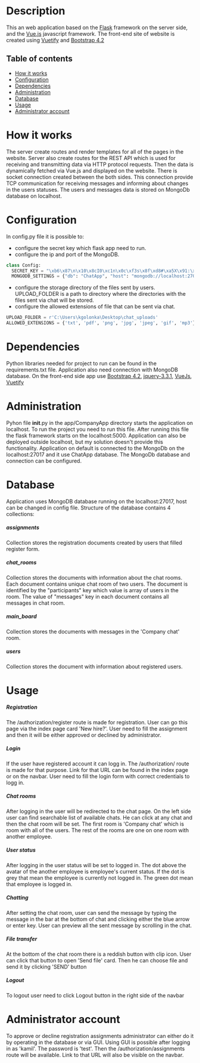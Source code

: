 # Description

This an web application based on the [Flask](https://flask.palletsprojects.com/) framework on the server side,
and the [Vue.js](https://vuejs.org/) javascript framework.
The front-end site of website is created using [Vuetify](https://vuetifyjs.com/)
and [Bootstrap 4.2](https://getbootstrap.com/docs/4.2/getting-started/introduction/)

## Table of contents
* [How it works ](#how-it-works)
* [Configuration](#configuration)
* [Dependencies](#dependencies)
* [Administration](#administration)
* [Database](#database)
* [Usage](#usage)
* [Administrator account](#administrator-account)

# How it works

The server create routes and render templates for all of the pages in the website.
Server also create routes for the REST API which is used for receiving and transmitting data via HTTP protocol requests.
Then the data is dynamically fetched via Vue.js and displayed on the website.
There is socket connection created between the both sides.
This connection provide TCP communication for receiving messages and informing about changes in the users statuses.
The users and messages data is stored on MongoDb database on localhost.

# Configuration 

In config.py file it is possible to:
 - configure the secret key which flask app need to run.
 - configure the ip and port of the MongoDB.
  ```python
class Config:
    SECRET_KEY = "\xb6\x87\n\x10\x8cI0\xc1n\x0c\xf3s\x8f\xd8#\xa5X\x91:\xdd5\x80\xc6\xa6"
    MONGODB_SETTINGS = {"db": "ChatApp", "host": "mongodb://localhost:27017/ChatApp"}
```
 - configure the storage directory of the files sent by users.
  UPLOAD_FOLDER is a path to directory where the directories with the files sent via chat will be stored.
 - configure the allowed extensions of file that can be sent via chat.
```python
UPLOAD_FOLDER = r'C:\Users\kgolonka\Desktop\chat_uploads'
ALLOWED_EXTENSIONS = {'txt', 'pdf', 'png', 'jpg', 'jpeg', 'gif', 'mp3'}
```

# Dependencies

Python libraries needed for project to run can be found in the requirements.txt file.
Application also need connection with MongoDB database.
On the front-end side app use 
[Bootstrap 4.2](https://getbootstrap.com/docs/4.2/getting-started/introduction/), 
[jquery-3.3.1](https://jquery.com/), 
[VueJs](https://vuejs.org),
[Vuetify](https://vuetifyjs.com/)

# Administration

Pyhon file __init__.py in the app/CompanyApp directory starts the application on localhost.
To run the project you need to run this file. After running this file the flask framework starts on
the localhost:5000. 
Application can also be deployed outside localhost, but my solution doesn't provide this functionality.
Application on default is connected to the MongoDb on the localhost:27017 and it use ChatApp database.
The MongoDb database and connection can be configured.

# Database

Application uses MongoDB database running on the localhost:27017, host can be changed in config file.
Structure of the database contains 4 collections:
##### assignments
Collection stores the registration documents created by users that filled register form.
##### chat_rooms
Collection stores the documents with information about the chat rooms. Each document contains unique chat room of two users.
The document is identified by the "participants" key which value is array of users in the room.
The value of "messages" key in each document contains all messages in chat room.
##### main_board
Collection stores the documents with messages in the 'Company chat' room.
##### users
Collection stores the document with information about registered users.


# Usage
##### Registration

The /authorization/register route is made for registration.
User can go this page via the index page card 'New hire?'.
User need to fill the assignment and then it will be either approved or declined by administrator. 
##### Login

If the user have registered account it can logg in. The /authorization/ route is made for that purpose.
Link for that URL can be found in the index page or on the navbar.
User need to fill the login form with correct credentials to logg in.
##### Chat rooms

After logging in the user will be redirected to the chat page. 
On the left side user can find searchable list of available chats.
He can click at any chat and then the chat room will be set.
The first room is 'Company chat' which is room with all of the users.
The rest of the rooms are one on one room with another employee.
##### User status

After logging in the user status will be set to logged in.
The dot above the avatar of the another employee is employee's current status.
If the dot is grey that mean the employee is currently not logged in.
The green dot mean that employee is logged in.

##### Chatting

After setting the chat room, user can send the message by typing the message in the bar at the bottom of chat
and clicking either the blue arrow or enter key.
User can preview all the sent message by scrolling in the chat.

##### File transfer

At the bottom of the chat room there is a reddish button with clip icon. 
User can click that button to open 'Send file' card.
Then he can choose file and send it by clicking 'SEND' button

##### Logout

To logout user need to click Logout button in the right side of the navbar

# Administrator account

To approve or decline registration assignments administrator can either do it by operating in the database or via GUI.
Using GUI is possible after logging in as 'kamil'. The password is 'test'.
Then the /authorization/assignments route will be available.
Link to that URL will also be visible on the navbar.